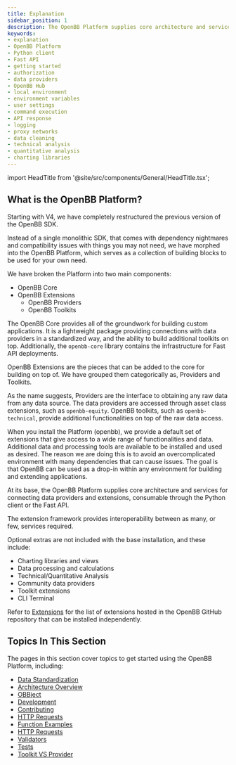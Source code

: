 ```yaml
---
title: Explanation
sidebar_position: 1
description: The OpenBB Platform supplies core architecture and services for connecting data providers and extensions, consumable through the Python client or the Fast API
keywords:
- explanation
- OpenBB Platform
- Python client
- Fast API
- getting started
- authorization
- data providers
- OpenBB Hub
- local environment
- environment variables
- user settings
- command execution
- API response
- logging
- proxy networks
- data cleaning
- technical analysis
- quantitative analysis
- charting libraries
---
```


import HeadTitle from '@site/src/components/General/HeadTitle.tsx';

<HeadTitle title="Explanation - Usage | OpenBB Platform Docs" />

## What is the OpenBB Platform?

Starting with V4, we have completely restructured the previous version of the OpenBB SDK.

Instead of a single monolithic SDK, that comes with dependency nightmares and compatibility issues with things you may not need, we have morphed into the OpenBB Platform, which serves as a collection of building blocks to be used for your own need.

We have broken the Platform into two main components:

- OpenBB Core
- OpenBB Extensions
  - OpenBB Providers
  - OpenBB Toolkits

The OpenBB Core provides all of the groundwork for building custom applications. It is a lightweight package providing connections with data providers in a standardized way, and the ability to build additional toolkits on top. Additionally, the `openbb-core` library contains the infrastructure for Fast API deployments.

OpenBB Extensions are the pieces that can be added to the core for building on top of. We have grouped them categorically as, Providers and Toolkits.

As the name suggests, Providers are the interface to obtaining any raw data from any data source. The data providers are accessed through asset class extensions, such as `openbb-equity`. OpenBB toolkits, such as `openbb-technical`, provide additional functionalities on top of the raw data access.

When you install the Platform (openbb), we provide a default set of extensions that give access to a wide range of functionalities and data. Additional data and processing tools are available to be installed and used as desired. The reason we are doing this is to avoid an overcomplicated environment with many dependencies that can cause issues. The goal is that OpenBB can be used as a drop-in within any environment for building and extending applications.

At its base, the OpenBB Platform supplies core architecture and services for connecting data providers and extensions, consumable through the Python client or the Fast API.

The extension framework provides interoperability between as many, or few, services required.

Optional extras are not included with the base installation, and these include:

- Charting libraries and views
- Data processing and calculations
- Technical/Quantitative Analysis
- Community data providers
- Toolkit extensions
- CLI Terminal

Refer to [Extensions](extensions) for the list of extensions hosted in the OpenBB GitHub repository that can be installed independently.

## Topics In This Section

The pages in this section cover topics to get started using the OpenBB Platform, including:

- [Data Standardization](explanation/standardization)
- [Architecture Overview](explanation/architecture_overview)
- [OBBject](explanation/obbject)
- [Development](explanation/development)
- [Contributing](explanation/contributing)
- [HTTP Requests](explanation/http_requests)
- [Function Examples](explanation/function_examples)
- [HTTP Requests](explanation/http_requests)
- [Validators](explanataion/validators)
- [Tests](explanation/tests)
- [Toolkit VS Provider](explanation/toolkit)
